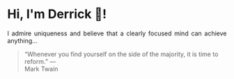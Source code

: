 # Hi, I'm Derrick 👋!
<p align="justify">I admire uniqueness and believe that a clearly focused mind can achieve anything...</p> 
<!-- #quote-start -->
<blockquote>&ldquo;Whenever you find yourself on the side of the majority, it is time to reform.&rdquo; &mdash; <footer>Mark Twain</footer></blockquote>
<!-- #quote-end -->

